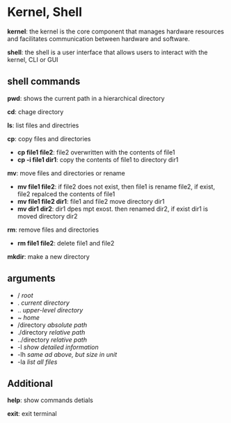 # Kernel, Shell

__kernel__: the kernel is the core component that manages hardware resources and facilitates communication between hardware and software.

__shell__:  the shell is a user interface that allows users to interact with the kernel, CLI or GUI

## shell commands

__pwd__: shows the current path in a hierarchical directory

__cd__: chage directory

__ls__: list files and directries

__cp__: copy files and directories
 * __cp file1 file2__: file2 overwritten with the contents of file1
 * __cp -i file1 dir1__: copy the contents of file1 to directory dir1 

__mv__: move files and directories or rename
 * __mv file1 file2__: if file2 does not exist, then file1 is rename file2, if exist, file2 repalced the contents of file1
 * __mv file1 file2 dir1__: file1 and file2 move directory dir1
 * __mv dir1 dir2__: dir1 dpes mpt exost. then renamed dir2, if exist dir1 is moved directory dir2

__rm__: remove files and directories
 * __rm file1 file2__: delete file1 and file2

__mkdir__: make a new directory

## arguments
  * / *root*
  * . *current directory*
  * .. *upper-level directory*
  * ~ *home*
  * /directory *absolute path*
  * ./directory *relative path*
  * ../directory *relative path*
  * -l *show detailed information*
  * -lh *same ad above, but size in unit*
  * -la *list all files*

## Additional

__help__: show commands detials

__exit__: exit terminal
